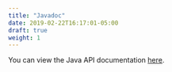```yaml
---
title: "Javadoc"
date: 2019-02-22T16:17:01-05:00
draft: true
weight: 1
---
```


You can view the Java API documentation [here](/apidocs).